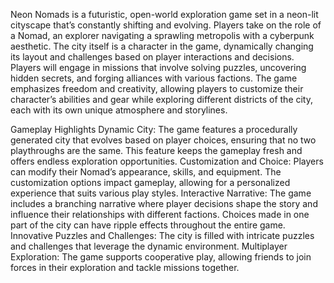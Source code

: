 Neon Nomads is a futuristic, open-world exploration game set in a neon-lit cityscape that’s constantly shifting and evolving. Players take on the role of a Nomad, an explorer navigating a sprawling metropolis with a cyberpunk aesthetic. The city itself is a character in the game, dynamically changing its layout and challenges based on player interactions and decisions. Players will engage in missions that involve solving puzzles, uncovering hidden secrets, and forging alliances with various factions. The game emphasizes freedom and creativity, allowing players to customize their character’s abilities and gear while exploring different districts of the city, each with its own unique atmosphere and storylines.

Gameplay Highlights
Dynamic City: The game features a procedurally generated city that evolves based on player choices, ensuring that no two playthroughs are the same. This feature keeps the gameplay fresh and offers endless exploration opportunities.
Customization and Choice: Players can modify their Nomad’s appearance, skills, and equipment. The customization options impact gameplay, allowing for a personalized experience that suits various play styles.
Interactive Narrative: The game includes a branching narrative where player decisions shape the story and influence their relationships with different factions. Choices made in one part of the city can have ripple effects throughout the entire game.
Innovative Puzzles and Challenges: The city is filled with intricate puzzles and challenges that leverage the dynamic environment.
Multiplayer Exploration: The game supports cooperative play, allowing friends to join forces in their exploration and tackle missions together.

